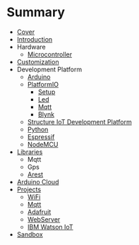 # Summary

* [Cover](README.md)
* [Introduction](documentation/Introduction.md)
* Hardware
    * [Microcontroller](documentation/Microcontroller.md)
* [Customization](documentation/Customization.md)
* Development Platform
    * [Arduino](documentation/Arduino.md)
    * [PlatformIO](documentation/PlatformIo.md)
        * [Setup](documentation/PlatformIoSetup.md)
        * [Led](documentation/PIOLed.md)
        * [Mqtt](documentation/PIOMqtt.md)
        * [Blynk](documentation/Blynk.md)
    * [Structure IoT Development Platform](documentation/StructureIoTDevelopmentPlatform.md)
    * [Python](documentation/Python.md)
    * [Espressif](documentation/Espressif.md)
    * [NodeMCU](documentation/NodeMcu.md)
* [Libraries](documentation/Libraries.md)
    * Mqtt
    * Gps
    * [Arest](documentation/arest.md)
* [Arduino Cloud](documentation/ArduinoCloud.md)
* [Projects](documentation/Projects.md)
    * [WiFi](documentation/WiFi.md)
    * [Mqtt](documentation/Mqtt.md)
    * [Adafruit](documentation/Adafruit.md)
    * [WebServer](documentation/WebServer.md)
    * [IBM Watson IoT](documentation/ibm-watson-iot.md)
* [Sandbox](documentation/Sandbox.md)

